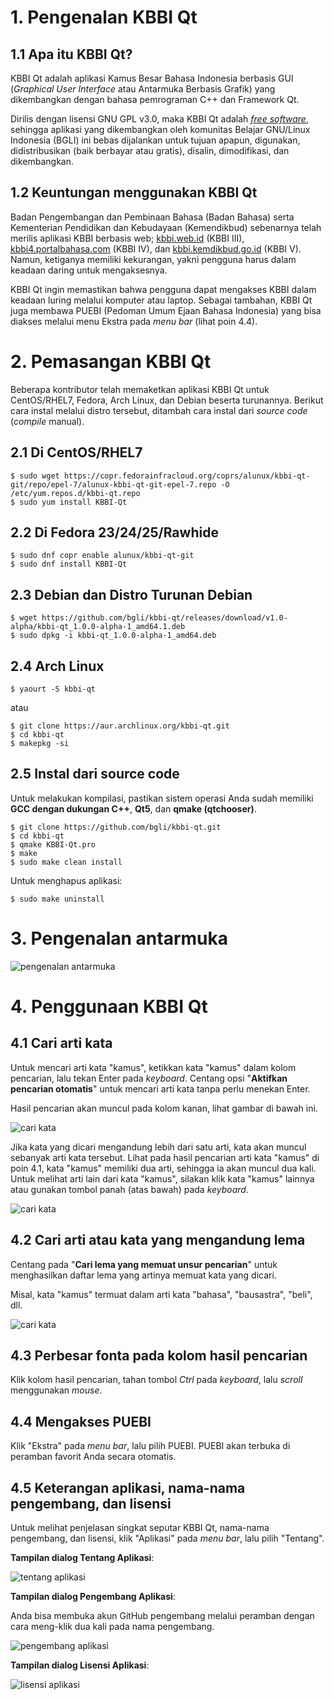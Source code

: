 # 1. Pengenalan KBBI Qt
## 1.1 Apa itu KBBI Qt?
KBBI Qt adalah aplikasi Kamus Besar Bahasa Indonesia berbasis GUI (*Graphical User Interface* atau Antarmuka Berbasis Grafik) yang dikembangkan dengan bahasa pemrograman C++ dan Framework Qt.

Dirilis dengan lisensi GNU GPL v3.0, maka KBBI Qt adalah [*free software*][3], sehingga aplikasi yang dikembangkan oleh komunitas Belajar GNU/Linux Indonesia (BGLI) ini bebas dijalankan untuk tujuan apapun, digunakan, didistribusikan (baik berbayar atau gratis), disalin, dimodifikasi, dan dikembangkan.

## 1.2 Keuntungan menggunakan KBBI Qt
Badan Pengembangan dan Pembinaan Bahasa (Badan Bahasa) serta Kementerian Pendidikan dan Kebudayaan (Kemendikbud) sebenarnya telah merilis aplikasi KBBI berbasis web; [kbbi.web.id][0] (KBBI III), [kbbi4.portalbahasa.com][1] (KBBI IV), dan [kbbi.kemdikbud.go.id][2] (KBBI V). Namun, ketiganya memiliki kekurangan, yakni pengguna harus dalam keadaan daring untuk mengaksesnya.

KBBI Qt ingin memastikan bahwa pengguna dapat mengakses KBBI dalam keadaan luring melalui komputer atau laptop. Sebagai tambahan, KBBI Qt juga membawa PUEBI (Pedoman Umum Ejaan Bahasa Indonesia) yang bisa diakses melalui menu Ekstra pada *menu bar* (lihat poin 4.4).

# 2. Pemasangan KBBI Qt
Beberapa kontributor telah memaketkan aplikasi KBBI Qt untuk CentOS/RHEL7, Fedora, Arch Linux, dan Debian beserta turunannya. Berikut cara instal melalui distro tersebut, ditambah cara instal dari *source code* (*compile* manual).

## 2.1 Di CentOS/RHEL7
    $ sudo wget https://copr.fedorainfracloud.org/coprs/alunux/kbbi-qt-git/repo/epel-7/alunux-kbbi-qt-git-epel-7.repo -O /etc/yum.repos.d/kbbi-qt.repo
    $ sudo yum install KBBI-Qt

## 2.2 Di Fedora 23/24/25/Rawhide
    $ sudo dnf copr enable alunux/kbbi-qt-git
    $ sudo dnf install KBBI-Qt

## 2.3 Debian dan Distro Turunan Debian
    $ wget https://github.com/bgli/kbbi-qt/releases/download/v1.0-alpha/kbbi-qt_1.0.0-alpha-1_amd64.1.deb
    $ sudo dpkg -i kbbi-qt_1.0.0-alpha-1_amd64.deb

## 2.4 Arch Linux
    $ yaourt -S kbbi-qt

atau

    $ git clone https://aur.archlinux.org/kbbi-qt.git
    $ cd kbbi-qt
    $ makepkg -si

## 2.5 Instal dari source code
Untuk melakukan kompilasi, pastikan sistem operasi Anda sudah memiliki **GCC dengan dukungan C++**, **Qt5**, dan **qmake (qtchooser)**.

    $ git clone https://github.com/bgli/kbbi-qt.git
    $ cd kbbi-qt
    $ qmake KBBI-Qt.pro
    $ make
    $ sudo make clean install

Untuk menghapus aplikasi:

    $ sudo make uninstall

# 3. Pengenalan antarmuka
![pengenalan antarmuka](gbr/pengenalan-antarmuka.png)

# 4. Penggunaan KBBI Qt

## 4.1 Cari arti kata

Untuk mencari arti kata "kamus", ketikkan kata "kamus" dalam kolom pencarian, lalu tekan Enter pada *keyboard*. Centang opsi "**Aktifkan pencarian otomatis**" untuk mencari arti kata tanpa perlu menekan Enter.

Hasil pencarian akan muncul pada kolom kanan, lihat gambar di bawah ini.

![cari kata](gbr/kbbi-qt-cari-kata.png)

Jika kata yang dicari mengandung lebih dari satu arti, kata akan muncul sebanyak arti kata tersebut. Lihat pada hasil pencarian arti kata "kamus" di poin 4.1, kata "kamus" memiliki dua arti, sehingga ia akan muncul dua kali. Untuk melihat arti lain dari kata "kamus", silakan klik kata "kamus" lainnya atau gunakan tombol panah (atas bawah) pada *keyboard*.

![cari kata](gbr/kbbi-qt-cari-kata-1.png)

## 4.2 Cari arti atau kata yang mengandung lema

Centang pada "**Cari lema yang memuat unsur pencarian**" untuk menghasilkan daftar lema yang artinya memuat kata yang dicari.

Misal, kata "kamus" termuat dalam arti kata "bahasa", "bausastra", "beli", dll.

![cari kata](gbr/kbbi-qt-cari-kata-2.png)

## 4.3 Perbesar fonta pada kolom hasil pencarian

Klik kolom hasil pencarian, tahan tombol *Ctrl* pada *keyboard*, lalu *scroll* menggunakan *mouse*.

## 4.4 Mengakses PUEBI

Klik "Ekstra" pada *menu bar*, lalu pilih PUEBI. PUEBI akan terbuka di peramban favorit Anda secara otomatis.

## 4.5 Keterangan aplikasi, nama-nama pengembang, dan lisensi

Untuk melihat penjelasan singkat seputar KBBI Qt, nama-nama pengembang, dan lisensi, klik "Aplikasi" pada *menu bar*, lalu pilih "Tentang".

**Tampilan dialog Tentang Aplikasi**:

![tentang aplikasi](gbr/kbbi-qt-tentang.png)

**Tampilan dialog Pengembang Aplikasi**:

Anda bisa membuka akun GitHub pengembang melalui peramban dengan cara meng-klik dua kali pada nama pengembang.

![pengembang aplikasi](gbr/kbbi-qt-pengembang.png)

**Tampilan dialog Lisensi Aplikasi**:

![lisensi aplikasi](gbr/kbbi-qt-lisensi.png)

[0]: http://kbbi.web.id
[1]: http://kbbi4.portalbahasa.com
[2]: http://kbbi.kemdikbud.go.id/
[3]: https://www.gnu.org/philosophy/free-sw.en.html
